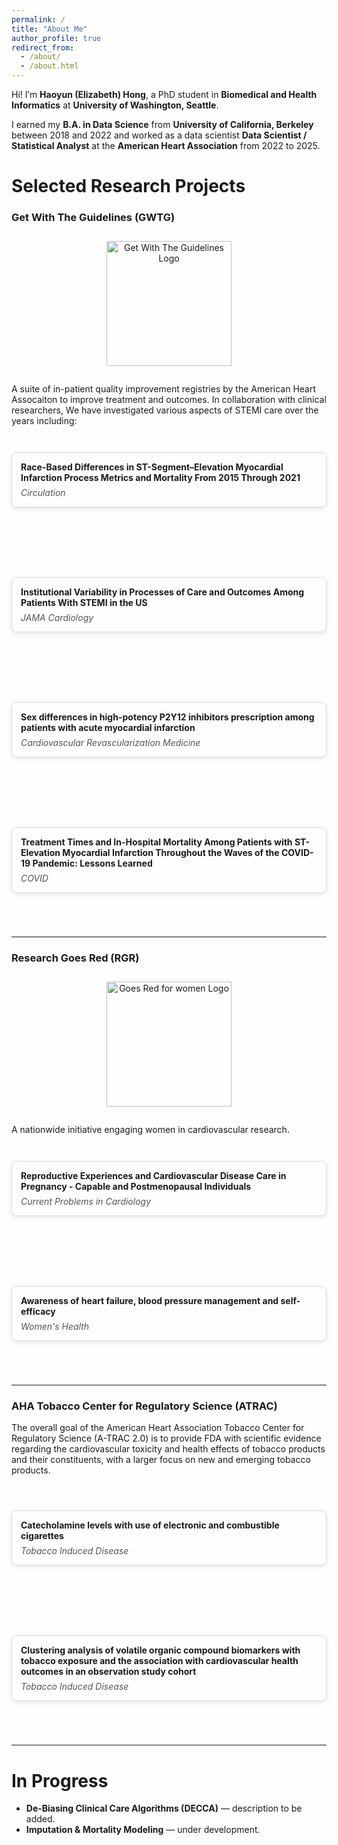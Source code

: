 ```yaml
---
permalink: /
title: "About Me"
author_profile: true
redirect_from: 
  - /about/
  - /about.html
---
```


Hi! I’m **Haoyun (Elizabeth) Hong**, a PhD student in **Biomedical and Health Informatics** at **University of Washington, Seattle**. 

I earned my **B.A. in Data Science** from **University of California, Berkeley** between 2018 and 2022 and worked as a data scientist **Data Scientist / Statistical Analyst** at the **American Heart Association** from 2022 to 2025. 

# Selected Research Projects  
### Get With The Guidelines (GWTG)
<div style="width:100%; text-align:center; margin: 2em 0;">
<img src="https://www.heart.org/en/-/media/Images/Professional/Quality-Improvement/Get-With-the-Guidelines/GWTGLOGORGBHEXRedBlack.png?h=74&w=400&sc_lang=en" alt="Get With The Guidelines Logo" width="200">
</div>
A suite of in-patient quality improvement registries by the American Heart Assocaiton to improve treatment and outcomes. 
In collaboration with clinical researchers, We have investigated various aspects of STEMI care over the years including: 

<div style="display:flex; flex-direction:column; gap:1em; max-width:800px; margin:auto;">

  <a href="https://www.ahajournals.org/doi/full/10.1161/CIRCULATIONAHA.123.065512" target="_blank" 
     style="text-decoration:none; color:inherit;">
    <div style="border:1px solid #ddd; border-radius:8px; padding:1em; box-shadow:0 2px 6px rgba(0,0,0,0.1); transition:transform 0.2s;">
      <strong>Race-Based Differences in ST-Segment–Elevation Myocardial Infarction Process Metrics and Mortality From 2015 Through 2021</strong>
      <div style="margin-top:0.5em; font-style:italic; color:#555;">Circulation</div>
    </div>
  </a>

  <a href="https://jamanetwork.com/journals/jamacardiology/article-abstract/2835031" target="_blank"
     style="text-decoration:none; color:inherit;">
    <div style="border:1px solid #ddd; border-radius:8px; padding:1em; box-shadow:0 2px 6px rgba(0,0,0,0.1); transition:transform 0.2s;">
      <strong>Institutional Variability in Processes of Care and Outcomes Among Patients With STEMI in the US</strong>
      <div style="margin-top:0.5em; font-style:italic; color:#555;">JAMA Cardiology</div>
    </div>
  </a>

  <a href="https://www.sciencedirect.com/science/article/abs/pii/S1553838925003902" target="_blank"
     style="text-decoration:none; color:inherit;">
    <div style="border:1px solid #ddd; border-radius:8px; padding:1em; box-shadow:0 2px 6px rgba(0,0,0,0.1); transition:transform 0.2s;">
      <strong>Sex differences in high-potency P2Y12 inhibitors prescription among patients with acute myocardial infarction</strong>
      <div style="margin-top:0.5em; font-style:italic; color:#555;">Cardiovascular Revascularization Medicine</div>
    </div>
  </a>

  <a href="https://www.mdpi.com/2673-8112/5/8/114" target="_blank"
     style="text-decoration:none; color:inherit;">
    <div style="border:1px solid #ddd; border-radius:8px; padding:1em; box-shadow:0 2px 6px rgba(0,0,0,0.1); transition:transform 0.2s;">
      <strong>Treatment Times and In-Hospital Mortality Among Patients with ST-Elevation Myocardial Infarction Throughout the Waves of the COVID-19 Pandemic: Lessons Learned</strong>
      <div style="margin-top:0.5em; font-style:italic; color:#555;">COVID</div>
    </div>
  </a>

</div>


---

### Research Goes Red (RGR)  
<div style="width:100%; text-align:center; margin: 2em 0;">
<img src="https://www.goredforwomen.org/-/media/Images/Logos/Global-Do-No-Edit/Header/AHA_GRFW_LOGO2.png?h=166&w=216&sc_lang=en&hash=4A9F90F8752A9FA5A0D147FAC7B1A051" alt="Goes Red for women Logo" width="200">
</div>
A nationwide initiative engaging women in cardiovascular research.  

<div style="display:flex; flex-direction:column; gap:1em; max-width:800px; margin:auto;">

  <a href="https://www.sciencedirect.com/science/article/abs/pii/S0146280623002700" target="_blank" 
     style="text-decoration:none; color:inherit;">
    <div style="border:1px solid #ddd; border-radius:8px; padding:1em; box-shadow:0 2px 6px rgba(0,0,0,0.1); transition:transform 0.2s;">
      <strong>Reproductive Experiences and Cardiovascular Disease Care in Pregnancy - Capable and Postmenopausal Individuals</strong>
      <div style="margin-top:0.5em; font-style:italic; color:#555;">Current Problems in Cardiology</div>
    </div>
  </a>

  <a href="https://journals.sagepub.com/doi/full/10.1177/17455057241306807" target="_blank"
     style="text-decoration:none; color:inherit;">
    <div style="border:1px solid #ddd; border-radius:8px; padding:1em; box-shadow:0 2px 6px rgba(0,0,0,0.1); transition:transform 0.2s;">
      <strong>Awareness of heart failure, blood pressure management and self-efficacy</strong>
      <div style="margin-top:0.5em; font-style:italic; color:#555;">Women's Health</div>
    </div>
  </a>

</div>


---

### AHA Tobacco Center for Regulatory Science (ATRAC)
The overall goal of the American Heart Association Tobacco Center for Regulatory Science (A-TRAC 2.0) is to provide FDA with scientific evidence regarding the cardiovascular toxicity and health effects of tobacco products and their constituents, with a larger focus on new and emerging tobacco products. 

<div style="display:flex; flex-direction:column; gap:1em; max-width:800px; margin:auto;">

  <a href="https://pmc.ncbi.nlm.nih.gov/articles/PMC11320712/" target="_blank" 
     style="text-decoration:none; color:inherit;">
    <div style="border:1px solid #ddd; border-radius:8px; padding:1em; box-shadow:0 2px 6px rgba(0,0,0,0.1); transition:transform 0.2s;">
      <strong>Catecholamine levels with use of electronic and combustible cigarettes</strong>
      <div style="margin-top:0.5em; font-style:italic; color:#555;">Tobacco Induced Disease</div>
    </div>
  </a>

  <a href="https://pmc.ncbi.nlm.nih.gov/articles/PMC12083078/" target="_blank"
     style="text-decoration:none; color:inherit;">
    <div style="border:1px solid #ddd; border-radius:8px; padding:1em; box-shadow:0 2px 6px rgba(0,0,0,0.1); transition:transform 0.2s;">
      <strong>Clustering analysis of volatile organic compound biomarkers with tobacco exposure and the association with cardiovascular health outcomes in an observation study cohort</strong>
      <div style="margin-top:0.5em; font-style:italic; color:#555;">Tobacco Induced Disease</div>
    </div>
  </a>

</div>


---

# In Progress  

- **De-Biasing Clinical Care Algorithms (DECCA)** — description to be added.  
- **Imputation & Mortality Modeling** — under development.  

